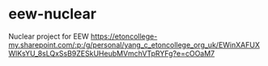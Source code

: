 # eew-nuclear
Nuclear project for EEW
https://etoncollege-my.sharepoint.com/:p:/g/personal/yang_c_etoncollege_org_uk/EWinXAFUXWlKsYU_8sLQxSsB9ZESkUHeubMVmchVTpRYFg?e=cOOaM7
